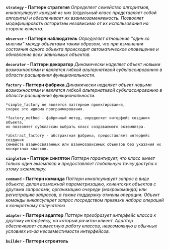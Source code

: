 **`strategy` - Паттерн стратегия**
_Определяет семейство алгоритмов, инкапсулирует каждый из них
(отдельный класс представляет собой алгоритм) и
обеспечивает их взаимозаменяемость.
Позволяет модифицировать алгоритмы независимо от их использования
на стороне клиента._

**`observer` - Паттерн наблюдатель**
_Определяет отношение "один ко многим" между объектами таким образом,
что при изменении состояния одного объекта происходит 
автоматическое оповещение и обновление всех зависимых объектов._

**`decorator` - Паттерн декоратор**
_Динамически наделяет объект новыми возможностями и является гибкой 
альтернативой субклассированию в области расширения функциональности._

**`factory` - Паттерн фабрика**
_Динамически наделяет объект новыми возможностями и является гибкой
альтернативой субклассированию в области расширения функциональности._

    *simple_factory не является паттерном проектирования,
    скорее это идиома программирования.
    
    *factory_method - фабричный метод, определяет интерфейс создания объекта, 
    но позволяет субклассам выбрать класс создаваемого экземпляра.
    
    *abstract_factory - абстрактная фабрика, предоставляет интерфейс создания 
    семейств взаимосвязанных или взаимозависимых объектов без указания их
    конкретных классов.
    
**`singleton` - Паттерн синглтон**
_Паттерн гарантирует, что класс имеет только один экземпляр и предоставляет
глобальную точку доступа к этому экземпляру._    

**`command` - Паттерн команда**
_Паттерн инкапсулирует запрос в виде объекта, делая возможной параметризацию,
клиентских объектов с другими запросами, организацию очереди (макрокоманда) 
или регистрацию запросов, а также поддержку отмены операции.
Объект команды инкапсулирет запрос посредством привязки набора операций к
конкретному получателю_

**`adapter` - Паттерн адаптер**
_Паттерн преобразует интерфейс класса к другому интерфейсу, на который рачитан
клиент. Адаптер обеспечивает совместную работу классов, невозможную в 
обычных условиях из-за несовместимости интерфейсов._

**`builder` - Паттерн строитель**